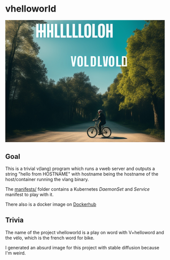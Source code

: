 # vhelloworld

![](/binaries/vhelloworld.png)

## Goal

This is a trivial v(lang) program which runs a vweb server and outputs a string "hello from HOSTNAME" with hostname being the hostname of the host/container running the vlang binary.

The [manifests/](manifests/) folder contains a Kubernetes *DaemonSet* and *Service* manifest to play with it.

There also is a docker image on [Dockerhub](https://hub.docker.com/repository/docker/zwindler/vhelloworld/general)

## Trivia

The name of the project vhelloworld is a play on word with V+helloword and the vélo, which is the french word for bike.

I generated an absurd image for this project with stable diffusion because I'm weird.
